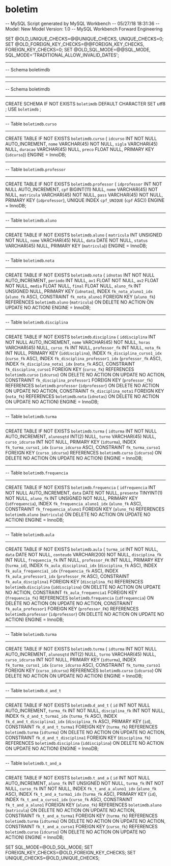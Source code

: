 # boletim

-- MySQL Script generated by MySQL Workbench
-- 05/27/18 18:31:36
-- Model: New Model    Version: 1.0
-- MySQL Workbench Forward Engineering

SET @OLD_UNIQUE_CHECKS=@@UNIQUE_CHECKS, UNIQUE_CHECKS=0;
SET @OLD_FOREIGN_KEY_CHECKS=@@FOREIGN_KEY_CHECKS, FOREIGN_KEY_CHECKS=0;
SET @OLD_SQL_MODE=@@SQL_MODE, SQL_MODE='TRADITIONAL,ALLOW_INVALID_DATES';

-- -----------------------------------------------------
-- Schema boletimdb
-- -----------------------------------------------------

-- -----------------------------------------------------
-- Schema boletimdb
-- -----------------------------------------------------
CREATE SCHEMA IF NOT EXISTS `boletimdb` DEFAULT CHARACTER SET utf8 ;
USE `boletimdb` ;

-- -----------------------------------------------------
-- Table `boletimdb`.`curso`
-- -----------------------------------------------------
CREATE TABLE IF NOT EXISTS `boletimdb`.`curso` (
  `idcurso` INT NOT NULL AUTO_INCREMENT,
  `nome` VARCHAR(45) NOT NULL,
  `sigla` VARCHAR(45) NULL,
  `duracao` VARCHAR(45) NULL,
  `preco` FLOAT NULL,
  PRIMARY KEY (`idcurso`))
ENGINE = InnoDB;


-- -----------------------------------------------------
-- Table `boletimdb`.`professor`
-- -----------------------------------------------------
CREATE TABLE IF NOT EXISTS `boletimdb`.`professor` (
  `idprofessor` INT NOT NULL AUTO_INCREMENT,
  `cpf` BIGINT(11) NULL,
  `nome` VARCHAR(45) NOT NULL,
  `matricula` VARCHAR(45) NOT NULL,
  `pass` VARCHAR(45) NOT NULL,
  PRIMARY KEY (`idprofessor`),
  UNIQUE INDEX `cpf_UNIQUE` (`cpf` ASC))
ENGINE = InnoDB;


-- -----------------------------------------------------
-- Table `boletimdb`.`aluno`
-- -----------------------------------------------------
CREATE TABLE IF NOT EXISTS `boletimdb`.`aluno` (
  `matricula` INT UNSIGNED NOT NULL,
  `nome` VARCHAR(45) NULL,
  `data` DATE NOT NULL,
  `status` VARCHAR(45) NULL,
  PRIMARY KEY (`matricula`))
ENGINE = InnoDB;


-- -----------------------------------------------------
-- Table `boletimdb`.`nota`
-- -----------------------------------------------------
CREATE TABLE IF NOT EXISTS `boletimdb`.`nota` (
  `idnotas` INT NOT NULL AUTO_INCREMENT,
  `periodo` INT NULL,
  `av1` FLOAT NOT NULL,
  `av2` FLOAT NOT NULL,
  `media` FLOAT NULL,
  `final` FLOAT NULL,
  `aluno_fk` INT UNSIGNED NULL,
  PRIMARY KEY (`idnotas`),
  INDEX `fk_nota_aluno1_idx` (`aluno_fk` ASC),
  CONSTRAINT `fk_nota_aluno1`
    FOREIGN KEY (`aluno_fk`)
    REFERENCES `boletimdb`.`aluno` (`matricula`)
    ON DELETE NO ACTION
    ON UPDATE NO ACTION)
ENGINE = InnoDB;


-- -----------------------------------------------------
-- Table `boletimdb`.`disciplina`
-- -----------------------------------------------------
CREATE TABLE IF NOT EXISTS `boletimdb`.`disciplina` (
  `iddisciplina` INT NOT NULL AUTO_INCREMENT,
  `nome` VARCHAR(45) NOT NULL,
  `horas` VARCHAR(45) NULL,
  `curso_fk` INT NULL,
  `professor_fk` INT NULL,
  `nota_fk` INT NULL,
  PRIMARY KEY (`iddisciplina`),
  INDEX `fk_disciplina_curso1_idx` (`curso_fk` ASC),
  INDEX `fk_disciplina_professor1_idx` (`professor_fk` ASC),
  INDEX `fk_disciplina_nota1_idx` (`nota_fk` ASC),
  CONSTRAINT `fk_disciplina_curso1`
    FOREIGN KEY (`curso_fk`)
    REFERENCES `boletimdb`.`curso` (`idcurso`)
    ON DELETE NO ACTION
    ON UPDATE NO ACTION,
  CONSTRAINT `fk_disciplina_professor1`
    FOREIGN KEY (`professor_fk`)
    REFERENCES `boletimdb`.`professor` (`idprofessor`)
    ON DELETE NO ACTION
    ON UPDATE NO ACTION,
  CONSTRAINT `fk_disciplina_nota1`
    FOREIGN KEY (`nota_fk`)
    REFERENCES `boletimdb`.`nota` (`idnotas`)
    ON DELETE NO ACTION
    ON UPDATE NO ACTION)
ENGINE = InnoDB;


-- -----------------------------------------------------
-- Table `boletimdb`.`turma`
-- -----------------------------------------------------
CREATE TABLE IF NOT EXISTS `boletimdb`.`turma` (
  `idturma` INT NOT NULL AUTO_INCREMENT,
  `alunosqtd` INT(2) NULL,
  `turno` VARCHAR(45) NULL,
  `curso_idcurso` INT NOT NULL,
  PRIMARY KEY (`idturma`),
  INDEX `fk_turma_curso1_idx` (`curso_idcurso` ASC),
  CONSTRAINT `fk_turma_curso1`
    FOREIGN KEY (`curso_idcurso`)
    REFERENCES `boletimdb`.`curso` (`idcurso`)
    ON DELETE NO ACTION
    ON UPDATE NO ACTION)
ENGINE = InnoDB;


-- -----------------------------------------------------
-- Table `boletimdb`.`frequencia`
-- -----------------------------------------------------
CREATE TABLE IF NOT EXISTS `boletimdb`.`frequencia` (
  `idfrequencia` INT NOT NULL AUTO_INCREMENT,
  `data` DATE NOT NULL,
  `presente` TINYINT(1) NOT NULL,
  `aluno_fk` INT UNSIGNED NOT NULL,
  PRIMARY KEY (`idfrequencia`),
  INDEX `fk_frequencia_aluno1_idx` (`aluno_fk` ASC),
  CONSTRAINT `fk_frequencia_aluno1`
    FOREIGN KEY (`aluno_fk`)
    REFERENCES `boletimdb`.`aluno` (`matricula`)
    ON DELETE NO ACTION
    ON UPDATE NO ACTION)
ENGINE = InnoDB;


-- -----------------------------------------------------
-- Table `boletimdb`.`aula`
-- -----------------------------------------------------
CREATE TABLE IF NOT EXISTS `boletimdb`.`aula` (
  `turma_id` INT NOT NULL,
  `data` DATE NOT NULL,
  `conteudo` VARCHAR(200) NOT NULL,
  `disciplina_fk` INT NULL,
  `frequencia_fk` INT NULL,
  `professor_FK` INT NULL,
  PRIMARY KEY (`turma_id`),
  INDEX `fk_aula_disciplina1_idx` (`disciplina_fk` ASC),
  INDEX `fk_aula_frequencia1_idx` (`frequencia_fk` ASC),
  INDEX `fk_aula_professor1_idx` (`professor_FK` ASC),
  CONSTRAINT `fk_aula_disciplina1`
    FOREIGN KEY (`disciplina_fk`)
    REFERENCES `boletimdb`.`disciplina` (`iddisciplina`)
    ON DELETE NO ACTION
    ON UPDATE NO ACTION,
  CONSTRAINT `fk_aula_frequencia1`
    FOREIGN KEY (`frequencia_fk`)
    REFERENCES `boletimdb`.`frequencia` (`idfrequencia`)
    ON DELETE NO ACTION
    ON UPDATE NO ACTION,
  CONSTRAINT `fk_aula_professor1`
    FOREIGN KEY (`professor_FK`)
    REFERENCES `boletimdb`.`professor` (`idprofessor`)
    ON DELETE NO ACTION
    ON UPDATE NO ACTION)
ENGINE = InnoDB;


-- -----------------------------------------------------
-- Table `boletimdb`.`turma`
-- -----------------------------------------------------
CREATE TABLE IF NOT EXISTS `boletimdb`.`turma` (
  `idturma` INT NOT NULL AUTO_INCREMENT,
  `alunosqtd` INT(2) NULL,
  `turno` VARCHAR(45) NULL,
  `curso_idcurso` INT NOT NULL,
  PRIMARY KEY (`idturma`),
  INDEX `fk_turma_curso1_idx` (`curso_idcurso` ASC),
  CONSTRAINT `fk_turma_curso1`
    FOREIGN KEY (`curso_idcurso`)
    REFERENCES `boletimdb`.`curso` (`idcurso`)
    ON DELETE NO ACTION
    ON UPDATE NO ACTION)
ENGINE = InnoDB;


-- -----------------------------------------------------
-- Table `boletimdb`.`d_and_t`
-- -----------------------------------------------------
CREATE TABLE IF NOT EXISTS `boletimdb`.`d_and_t` (
  `id` INT NOT NULL AUTO_INCREMENT,
  `turma_fk` INT NOT NULL,
  `disciplina_fk` INT NOT NULL,
  INDEX `fk_d_and_t_turma1_idx` (`turma_fk` ASC),
  INDEX `fk_d_and_t_disciplina1_idx` (`disciplina_fk` ASC),
  PRIMARY KEY (`id`),
  CONSTRAINT `fk_d_and_t_turma1`
    FOREIGN KEY (`turma_fk`)
    REFERENCES `boletimdb`.`turma` (`idturma`)
    ON DELETE NO ACTION
    ON UPDATE NO ACTION,
  CONSTRAINT `fk_d_and_t_disciplina1`
    FOREIGN KEY (`disciplina_fk`)
    REFERENCES `boletimdb`.`disciplina` (`iddisciplina`)
    ON DELETE NO ACTION
    ON UPDATE NO ACTION)
ENGINE = InnoDB;


-- -----------------------------------------------------
-- Table `boletimdb`.`t_and_a`
-- -----------------------------------------------------
CREATE TABLE IF NOT EXISTS `boletimdb`.`t_and_a` (
  `id` INT NOT NULL AUTO_INCREMENT,
  `aluno_fk` INT UNSIGNED NOT NULL,
  `turma_fk` INT NOT NULL,
  `curso_fk` INT NOT NULL,
  INDEX `fk_t_and_a_aluno1_idx` (`aluno_fk` ASC),
  INDEX `fk_t_and_a_turma1_idx` (`turma_fk` ASC),
  PRIMARY KEY (`id`),
  INDEX `fk_t_and_a_curso1_idx` (`curso_fk` ASC),
  CONSTRAINT `fk_t_and_a_aluno1`
    FOREIGN KEY (`aluno_fk`)
    REFERENCES `boletimdb`.`aluno` (`matricula`)
    ON DELETE NO ACTION
    ON UPDATE NO ACTION,
  CONSTRAINT `fk_t_and_a_turma1`
    FOREIGN KEY (`turma_fk`)
    REFERENCES `boletimdb`.`turma` (`idturma`)
    ON DELETE NO ACTION
    ON UPDATE NO ACTION,
  CONSTRAINT `fk_t_and_a_curso1`
    FOREIGN KEY (`curso_fk`)
    REFERENCES `boletimdb`.`curso` (`idcurso`)
    ON DELETE NO ACTION
    ON UPDATE NO ACTION)
ENGINE = InnoDB;


SET SQL_MODE=@OLD_SQL_MODE;
SET FOREIGN_KEY_CHECKS=@OLD_FOREIGN_KEY_CHECKS;
SET UNIQUE_CHECKS=@OLD_UNIQUE_CHECKS;
